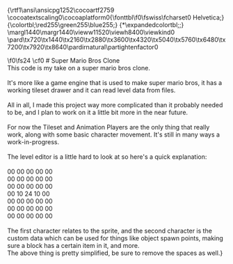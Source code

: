 {\rtf1\ansi\ansicpg1252\cocoartf2759
\cocoatextscaling0\cocoaplatform0{\fonttbl\f0\fswiss\fcharset0 Helvetica;}
{\colortbl;\red255\green255\blue255;}
{\*\expandedcolortbl;;}
\margl1440\margr1440\vieww11520\viewh8400\viewkind0
\pard\tx720\tx1440\tx2160\tx2880\tx3600\tx4320\tx5040\tx5760\tx6480\tx7200\tx7920\tx8640\pardirnatural\partightenfactor0

\f0\fs24 \cf0 # Super Mario Bros Clone\
This code is my take on a super mario bros clone.\
\
It's more like a game engine that is used to make super mario bros, it has a working tileset drawer and it can read level data from files.\
\
All in all, I made this project way more complicated than it probably needed to be, and I plan to work on it a little bit more in the near future.\
\
For now the Tileset and Animation Players are the only thing that really work, along with some basic character movement.  It's still in many ways a work-in-progress.\
\
The level editor is a little hard to look at so here's a quick explanation:\
\
00 00 00 00 00\
00 00 00 00 00\
00 00 00 00 00\
00 10 24 10 00\
00 00 00 00 00\
00 00 00 00 00\
00 00 00 00 00\
\
The first character relates to the sprite, and the second character is the custom data which can be used for things like object spawn points, making sure a block has a certain item in it, and more. \
The above thing is pretty simplified, be sure to remove the spaces as well.}